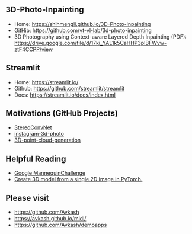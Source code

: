


## 3D-Photo-Inpainting
- Home: https://shihmengli.github.io/3D-Photo-Inpainting
- GitHib: https://github.com/vt-vl-lab/3d-photo-inpainting
- 3D Photography using Context-aware Layered Depth Inpainting (PDF): https://drive.google.com/file/d/17ki_YAL1k5CaHHP3pIBFWvw-ztF4CCPP/view

## Streamlit 
- Home: https://streamlit.io/
- Github: https://github.com/streamlit/streamlit
- Docs: https://streamlit.io/docs/index.html

## Motivations (GitHub Projects)
- [StereoConvNet](https://github.com/LouisFoucard/StereoConvNet)
- [instagram-3d-photo](https://github.com/cyrildiagne/instagram-3d-photo)
- [3D-point-cloud-generation](https://github.com/chenhsuanlin/3D-point-cloud-generation)

## Helpful Reading
- [Google MannequinChallenge](https://google.github.io/mannequinchallenge/www/index.html) 
- [Create 3D model from a single 2D image in PyTorch.](https://medium.com/vitalify-asia/create-3d-model-from-a-single-2d-image-in-pytorch-917aca00bb07)

## Please visit
- https://github.com/Avkash
- https://avkash.github.io/mldl/
- https://github.com/Avkash/demoapps

